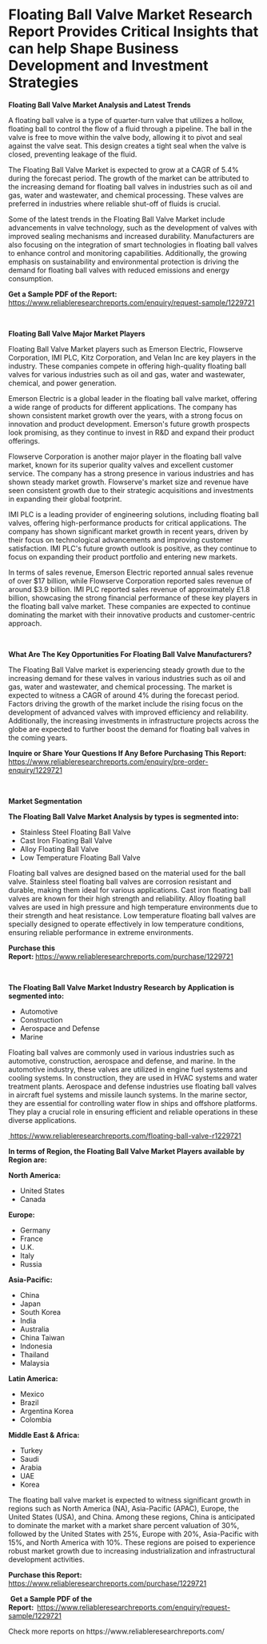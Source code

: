 <p><h1>Floating Ball Valve Market Research Report Provides Critical Insights that can help Shape Business Development and Investment Strategies</h1></p><p><strong>Floating Ball Valve Market Analysis and Latest Trends</strong></p>
<p><p>A floating ball valve is a type of quarter-turn valve that utilizes a hollow, floating ball to control the flow of a fluid through a pipeline. The ball in the valve is free to move within the valve body, allowing it to pivot and seal against the valve seat. This design creates a tight seal when the valve is closed, preventing leakage of the fluid.</p><p>The Floating Ball Valve Market is expected to grow at a CAGR of 5.4% during the forecast period. The growth of the market can be attributed to the increasing demand for floating ball valves in industries such as oil and gas, water and wastewater, and chemical processing. These valves are preferred in industries where reliable shut-off of fluids is crucial.</p><p>Some of the latest trends in the Floating Ball Valve Market include advancements in valve technology, such as the development of valves with improved sealing mechanisms and increased durability. Manufacturers are also focusing on the integration of smart technologies in floating ball valves to enhance control and monitoring capabilities. Additionally, the growing emphasis on sustainability and environmental protection is driving the demand for floating ball valves with reduced emissions and energy consumption.</p></p>
<p><strong>Get a Sample PDF of the Report:&nbsp;</strong> <a href="https://www.reliableresearchreports.com/enquiry/request-sample/1229721">https://www.reliableresearchreports.com/enquiry/request-sample/1229721</a></p>
<p>&nbsp;</p>
<p><strong>Floating Ball Valve Major Market Players</strong></p>
<p><p>Floating Ball Valve Market players such as Emerson Electric, Flowserve Corporation, IMI PLC, Kitz Corporation, and Velan Inc are key players in the industry. These companies compete in offering high-quality floating ball valves for various industries such as oil and gas, water and wastewater, chemical, and power generation.</p><p>Emerson Electric is a global leader in the floating ball valve market, offering a wide range of products for different applications. The company has shown consistent market growth over the years, with a strong focus on innovation and product development. Emerson's future growth prospects look promising, as they continue to invest in R&D and expand their product offerings.</p><p>Flowserve Corporation is another major player in the floating ball valve market, known for its superior quality valves and excellent customer service. The company has a strong presence in various industries and has shown steady market growth. Flowserve's market size and revenue have seen consistent growth due to their strategic acquisitions and investments in expanding their global footprint.</p><p>IMI PLC is a leading provider of engineering solutions, including floating ball valves, offering high-performance products for critical applications. The company has shown significant market growth in recent years, driven by their focus on technological advancements and improving customer satisfaction. IMI PLC's future growth outlook is positive, as they continue to focus on expanding their product portfolio and entering new markets.</p><p>In terms of sales revenue, Emerson Electric reported annual sales revenue of over $17 billion, while Flowserve Corporation reported sales revenue of around $3.9 billion. IMI PLC reported sales revenue of approximately £1.8 billion, showcasing the strong financial performance of these key players in the floating ball valve market. These companies are expected to continue dominating the market with their innovative products and customer-centric approach.</p></p>
<p>&nbsp;</p>
<p><strong>What Are The Key Opportunities For Floating Ball Valve Manufacturers?</strong></p>
<p><p>The Floating Ball Valve market is experiencing steady growth due to the increasing demand for these valves in various industries such as oil and gas, water and wastewater, and chemical processing. The market is expected to witness a CAGR of around 4% during the forecast period. Factors driving the growth of the market include the rising focus on the development of advanced valves with improved efficiency and reliability. Additionally, the increasing investments in infrastructure projects across the globe are expected to further boost the demand for floating ball valves in the coming years.</p></p>
<p><strong>Inquire or Share Your Questions If Any Before Purchasing This Report:</strong> <a href="https://www.reliableresearchreports.com/enquiry/pre-order-enquiry/1229721">https://www.reliableresearchreports.com/enquiry/pre-order-enquiry/1229721</a></p>
<p>&nbsp;</p>
<p><strong>Market Segmentation</strong></p>
<p><strong>The Floating Ball Valve Market Analysis by types is segmented into:</strong></p>
<p><ul><li>Stainless Steel Floating Ball Valve</li><li>Cast Iron Floating Ball Valve</li><li>Alloy Floating Ball Valve</li><li>Low Temperature Floating Ball Valve</li></ul></p>
<p><p>Floating ball valves are designed based on the material used for the ball valve. Stainless steel floating ball valves are corrosion resistant and durable, making them ideal for various applications. Cast iron floating ball valves are known for their high strength and reliability. Alloy floating ball valves are used in high pressure and high temperature environments due to their strength and heat resistance. Low temperature floating ball valves are specially designed to operate effectively in low temperature conditions, ensuring reliable performance in extreme environments.</p></p>
<p><strong>Purchase this Report:&nbsp;</strong><a href="https://www.reliableresearchreports.com/purchase/1229721">https://www.reliableresearchreports.com/purchase/1229721</a></p>
<p>&nbsp;</p>
<p><strong>The Floating Ball Valve Market Industry Research by Application is segmented into:</strong></p>
<p><ul><li>Automotive</li><li>Construction</li><li>Aerospace and Defense</li><li>Marine</li></ul></p>
<p><p>Floating ball valves are commonly used in various industries such as automotive, construction, aerospace and defense, and marine. In the automotive industry, these valves are utilized in engine fuel systems and cooling systems. In construction, they are used in HVAC systems and water treatment plants. Aerospace and defense industries use floating ball valves in aircraft fuel systems and missile launch systems. In the marine sector, they are essential for controlling water flow in ships and offshore platforms. They play a crucial role in ensuring efficient and reliable operations in these diverse applications.</p></p>
<p><a href="https://www.reliableresearchreports.com/floating-ball-valve-r1229721">&nbsp;https://www.reliableresearchreports.com/floating-ball-valve-r1229721</a></p>
<p><strong>In terms of Region, the Floating Ball Valve Market Players available by Region are:</strong></p>
<p>
    <p> <strong> North America: </strong>
        <ul>
            <li>United States</li>
            <li>Canada</li>
        </ul>
        </p> 
    <p> <strong> Europe: </strong>
        <ul>
            <li>Germany</li>
            <li>France</li>
            <li>U.K.</li>
            <li>Italy</li>
            <li>Russia</li>
        </ul>
        </p> 
    <p> <strong> Asia-Pacific: </strong>
        <ul>
            <li>China</li>
            <li>Japan</li>
            <li>South Korea</li>
            <li>India</li>
            <li>Australia</li>
            <li>China Taiwan</li>
            <li>Indonesia</li>
            <li>Thailand</li>
            <li>Malaysia</li>
        </ul>
        </p> 
    <p> <strong> Latin America: </strong>
        <ul>
            <li>Mexico</li>
            <li>Brazil</li>
            <li>Argentina Korea</li>
            <li>Colombia</li>
        </ul>
        </p> 
    <p> <strong> Middle East & Africa: </strong>
        <ul>
            <li>Turkey</li>
            <li>Saudi</li>
            <li>Arabia</li>
            <li>UAE</li>
            <li>Korea</li>
        </ul>
    </p>
    </p>
<p><p>The floating ball valve market is expected to witness significant growth in regions such as North America (NA), Asia-Pacific (APAC), Europe, the United States (USA), and China. Among these regions, China is anticipated to dominate the market with a market share percent valuation of 30%, followed by the United States with 25%, Europe with 20%, Asia-Pacific with 15%, and North America with 10%. These regions are poised to experience robust market growth due to increasing industrialization and infrastructural development activities.</p></p>
<p><strong>Purchase this Report: </strong><a href="https://www.reliableresearchreports.com/purchase/1229721">https://www.reliableresearchreports.com/purchase/1229721</a></p>
<p>&nbsp;<strong>Get a Sample PDF of the Report:&nbsp;&nbsp;</strong><a href="https://www.reliableresearchreports.com/enquiry/request-sample/1229721">https://www.reliableresearchreports.com/enquiry/request-sample/1229721</a></p>
<p><strong></strong></p>
<p>Check more reports on https://www.reliableresearchreports.com/</p>